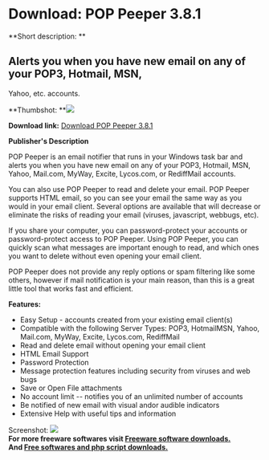 # Download: POP Peeper 3.8.1

**Short description: **

## Alerts you when you have new email on any of your POP3, Hotmail, MSN,
Yahoo, etc. accounts.

  
**Thumbshot: **![](http://www.freewarefiles.com/screenshot/poppeeper_md.gif)   
  
**Download link:** [Download POP Peeper 3.8.1](http://freesoftwares.boysofts.com/POP-Peeper_program_14719.html)  
  

**Publisher's Description**  
  

POP Peeper is an email notifier that runs in your Windows task bar and alerts
you when you have new email on any of your POP3, Hotmail, MSN, Yahoo,
Mail.com, MyWay, Excite, Lycos.com, or RediffMail accounts.

You can also use POP Peeper to read and delete your email. POP Peeper supports
HTML email, so you can see your email the same way as you would in your email
client. Several options are available that will decrease or eliminate the
risks of reading your email (viruses, javascript, webbugs, etc).

If you share your computer, you can password-protect your accounts or
password-protect access to POP Peeper. Using POP Peeper, you can quickly scan
what messages are important enough to read, and which ones you want to delete
without even opening your email client.

POP Peeper does not provide any reply options or spam filtering like some
others, however if mail notification is your main reason, than this is a great
little tool that works fast and efficient.

**Features:**

  * Easy Setup - accounts created from your existing email client(s) 
  * Compatible with the following Server Types: POP3, HotmailMSN, Yahoo, Mail.com, MyWay, Excite, Lycos.com, RediffMail 
  * Read and delete email without opening your email client 
  * HTML Email Support 
  * Password Protection 
  * Message protection features including security from viruses and web bugs 
  * Save or Open File attachments 
  * No account limit -- notifies you of an unlimited number of accounts 
  * Be notified of new email with visual andor audible indicators 
  * Extensive Help with useful tips and information 

  
  
Screenshot: ![](http://www.freewarefiles.com/screenshot/poppeeper.gif)  
**For more freeware softwares visit [Freeware software downloads.](http://freesoftwares.boysofts.com/)**   
**And [Free softwares and php script downloads.](http://www.boysofts.com/)**

